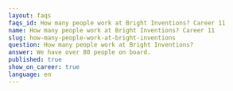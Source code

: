 ```yaml
---
layout: faqs
faqs_id: How many people work at Bright Inventions? Career 11
name: How many people work at Bright Inventions? Career 11
slug: how-many-people-work-at-bright-inventions
question: How many people work at Bright Inventions?
answer: We have over 80 people on board.
published: true
show_on_career: true
language: en
---
```


